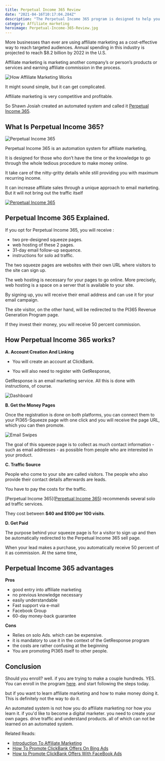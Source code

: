 ```yaml
---
title: Perpetual Income 365 Review
date: "2021-04-16T10:17:04.284Z"
description: "The Perpetual Income 365 program is designed to help you generate income. It is supposed to be characterised by its simplicity, which is achieved by means of a step-by-step guide"
category: Affiliate marketing
heroimage: Perpetual-Income-365-Review.jpg
---
```


More businesses than ever are using affiliate marketing as a cost-effective way to reach targeted audiences. Annual spending in this industry is projected to reach $8.2 billion by 2022 in the U.S.

Affiliate marketing is marketing another company’s or person’s products or services and earning affiliate commission in the process.

![How Affiliate Marketing Works](./affiliate-marketing-illustration.jpg)

It might sound simple, but it can get complicated.

Affiliate marketing is very competitive and profitable.

So Shawn Josiah created an automated system and called it [Perpetual Income 365](https://0c97crfjbm4l7veohj2ho01km5.hop.clickbank.net).

## What Is Perpetual Income 365?

![Perpetual Income 365](./perpetual-income-365.jpg)

Perpetual Income 365 is an automation system for affiliate marketing,

It is designed for those who don’t have the time or the knowledge to go through the whole tedious procedure to make money online.

It take care of the nitty-gritty details while still providing you with maximum recurring income.

It can increase affiliate sales through a unique approach to email marketing. But it will not bring out the traffic itself

<div class="center-it">

<a href="https://0c97crfjbm4l7veohj2ho01km5.hop.clickbank.net">

![Perpetual Income 365](./perp-inc-banner.gif)

</a>

</div>

## Perpetual Income 365 Explained.

If you opt for Perpetual Income 365, you will receive :

- two pre-designed squeeze pages.
- web hosting of these 2 pages.
- 31-day email follow-up sequence.
- instructions for solo ad traffic.

The two squeeze pages are websites with their own URL where visitors to the site can sign up.

The web hosting is necessary for your pages to go online. More precisely, web hosting is a space on a server that is available to your site.

By signing up, you will receive their email address and can use it for your email campaign.

The site visitor, on the other hand, will be redirected to the PI365 Revenue Generation Program page.

If they invest their money, you will receive 50 percent commission.

## How Perpetual Income 365 works?

**A. Account Creation And Linking**

- You will create an account at ClickBank.

- You will also need to register with GetResponse,

GetResponse is an email marketing service. All this is done with instructions, of course.

![Dashboard](./pi365-dashboard.png)

**B. Get the Money Pages**

Once the registration is done on both platforms, you can connect them to your PI365-Squeeze page with one click and you will receive the page URL, which you can then promote.

![Email Swipes](./email-swipes.jpg)

The goal of this squeeze page is to collect as much contact information - such as email addresses - as possible from people who are interested in your product.

**C. Traffic Source**

People who come to your site are called visitors. The people who also provide their contact details afterwards are leads.

You have to pay the costs for the traffic.

[Perpetual Income 365]([Perpetual Income 365](https://0c97crfjbm4l7veohj2ho01km5.hop.clickbank.net)) recommends several solo ad traffic services.

They cost between **$40 and $100 per 100 visits**.

**D. Get Paid**

The purpose behind your squeeze page is for a visitor to sign up and then be automatically redirected to the Perpetual Income 365 sell page.

When your lead makes a purchase, you automatically receive 50 percent of it as commission. At the same time,

## Perpetual Income 365 advantages

**Pros**

- good entry into affiliate marketing
- no previous knowledge necessary
- easily understandable
- Fast support via e-mail
- Facebook Group
- 60-day money-back guarantee

**Cons**

- Relies on solo Ads. which can be expensive.
- it is mandatory to use it in the context of the GetResponse program
- the costs are rather confusing at the beginning
- You are promoting PI365 itself to other people.

## Conclusion

Should you enroll? well. if you are trying to make a couple hundreds. YES. You can enroll in the program [here](https://0c97crfjbm4l7veohj2ho01km5.hop.clickbank.net). and start following the steps today.

but if you want to learn affiliate marketing and how to make money doing it. This is definitely not the way to do it.

An automated system is not how you do affiliate marketing nor how you learn it. if you'd like to become a digital marketer. you need to create your own pages. drive traffic and understand products. all of which can not be learned on an automated system.

Related Reads:

- [Introduction To Affiliate Marketing](https://digincome.com/affiliate-marketing/what-is-affiliate-marketing/)
- [How To Promote ClickBank Offers On Bing Ads](https://digincome.com/affiliate-marketing/clickbank-bing/)
- [How to Promote ClickBank Offers With FaceBook Ads](https://digincome.com/affiliate-marketing/clickBank-facebook/)
  <!-- https://0c97crfjbm4l7veohj2ho01km5.hop.clickbank.net/ -->
